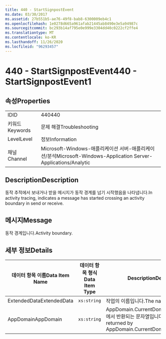 ```yaml
---
title: 440 - StartSignpostEvent
ms.date: 03/30/2017
ms.assetid: 27b551b5-ae76-49f8-bab8-6300009eb4c1
ms.openlocfilehash: 1e0278d665a961afab21445ab8490e3e5a94987c
ms.sourcegitcommit: bc293b14af795e0e999e3304dd40c0222cf2ffe4
ms.translationtype: MT
ms.contentlocale: ko-KR
ms.lasthandoff: 11/26/2020
ms.locfileid: "96293457"
---
```

# <a name="440---startsignpostevent1"></a><span data-ttu-id="7bb87-102">440 - StartSignpostEvent</span><span class="sxs-lookup"><span data-stu-id="7bb87-102">440 - StartSignpostEvent1</span></span>

## <a name="properties"></a><span data-ttu-id="7bb87-103">속성</span><span class="sxs-lookup"><span data-stu-id="7bb87-103">Properties</span></span>  
  
|||  
|-|-|  
|<span data-ttu-id="7bb87-104">ID</span><span class="sxs-lookup"><span data-stu-id="7bb87-104">ID</span></span>|<span data-ttu-id="7bb87-105">440</span><span class="sxs-lookup"><span data-stu-id="7bb87-105">440</span></span>|  
|<span data-ttu-id="7bb87-106">키워드</span><span class="sxs-lookup"><span data-stu-id="7bb87-106">Keywords</span></span>|<span data-ttu-id="7bb87-107">문제 해결</span><span class="sxs-lookup"><span data-stu-id="7bb87-107">Troubleshooting</span></span>|  
|<span data-ttu-id="7bb87-108">Level</span><span class="sxs-lookup"><span data-stu-id="7bb87-108">Level</span></span>|<span data-ttu-id="7bb87-109">정보</span><span class="sxs-lookup"><span data-stu-id="7bb87-109">Information</span></span>|  
|<span data-ttu-id="7bb87-110">채널</span><span class="sxs-lookup"><span data-stu-id="7bb87-110">Channel</span></span>|<span data-ttu-id="7bb87-111">Microsoft-Windows-애플리케이션 서버-애플리케이션/분석</span><span class="sxs-lookup"><span data-stu-id="7bb87-111">Microsoft-Windows-Application Server-Applications/Analytic</span></span>|  
  
## <a name="description"></a><span data-ttu-id="7bb87-112">Description</span><span class="sxs-lookup"><span data-stu-id="7bb87-112">Description</span></span>  

 <span data-ttu-id="7bb87-113">동작 추적에서 보내거나 받을 메시지가 동작 경계를 넘기 시작했음을 나타냅니다.</span><span class="sxs-lookup"><span data-stu-id="7bb87-113">In activity tracing, indicates a message has started crossing an activity boundary in send or receive.</span></span>  
  
## <a name="message"></a><span data-ttu-id="7bb87-114">메시지</span><span class="sxs-lookup"><span data-stu-id="7bb87-114">Message</span></span>  

 <span data-ttu-id="7bb87-115">동작 경계입니다.</span><span class="sxs-lookup"><span data-stu-id="7bb87-115">Activity boundary.</span></span>  
  
## <a name="details"></a><span data-ttu-id="7bb87-116">세부 정보</span><span class="sxs-lookup"><span data-stu-id="7bb87-116">Details</span></span>  
  
|<span data-ttu-id="7bb87-117">데이터 항목 이름</span><span class="sxs-lookup"><span data-stu-id="7bb87-117">Data Item Name</span></span>|<span data-ttu-id="7bb87-118">데이터 항목 형식</span><span class="sxs-lookup"><span data-stu-id="7bb87-118">Data Item Type</span></span>|<span data-ttu-id="7bb87-119">Description</span><span class="sxs-lookup"><span data-stu-id="7bb87-119">Description</span></span>|  
|--------------------|--------------------|-----------------|  
|<span data-ttu-id="7bb87-120">ExtendedData</span><span class="sxs-lookup"><span data-stu-id="7bb87-120">ExtendedData</span></span>|`xs:string`|<span data-ttu-id="7bb87-121">작업의 이름입니다.</span><span class="sxs-lookup"><span data-stu-id="7bb87-121">The name of the activity.</span></span>|  
|<span data-ttu-id="7bb87-122">AppDomain</span><span class="sxs-lookup"><span data-stu-id="7bb87-122">AppDomain</span></span>|`xs:string`|<span data-ttu-id="7bb87-123">AppDomain.CurrentDomain.FriendlyName에서 반환되는 문자열입니다.</span><span class="sxs-lookup"><span data-stu-id="7bb87-123">The string returned by AppDomain.CurrentDomain.FriendlyName.</span></span>|
